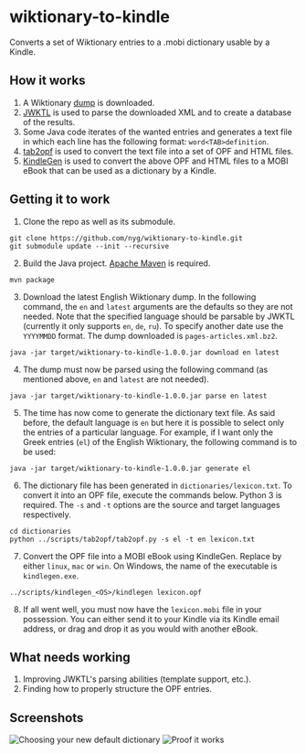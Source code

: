 # wiktionary-to-kindle

Converts a set of Wiktionary entries to a .mobi dictionary usable by a Kindle.

## How it works

1. A Wiktionary [dump](https://dumps.wikimedia.org/backup-index.html) is downloaded.
2. [JWKTL](https://github.com/dkpro/dkpro-jwktl) is used to parse the downloaded XML and to create a database of the results.
3. Some Java code iterates of the wanted entries and generates a text file in which each line has the following format: `word<TAB>definition`.
4. [tab2opf](https://github.com/apeyser/tab2opf) is used to convert the text file into a set of OPF and HTML files.
5. [KindleGen](https://www.amazon.com/gp/feature.html?ie=UTF8&docId=1000765211) is used to convert the above OPF and HTML files to a MOBI eBook that can be used as a dictionary by a Kindle.

## Getting it to work

1. Clone the repo as well as its submodule.

```
git clone https://github.com/nyg/wiktionary-to-kindle.git
git submodule update --init --recursive
```

2. Build the Java project. [Apache Maven](https://maven.apache.org) is required.

```
mvn package
```

3. Download the latest English Wiktionary dump. In the following command, the `en` and `latest` arguments are the defaults so they are not needed. Note that the specified language should be parsable by JWKTL (currently it only supports `en`, `de`, `ru`). To specify another date use the `YYYYMMDD` format. The dump downloaded is `pages-articles.xml.bz2`.

```
java -jar target/wiktionary-to-kindle-1.0.0.jar download en latest
```

4. The dump must now be parsed using the following command (as mentioned above, `en` and `latest` are not needed).

```
java -jar target/wiktionary-to-kindle-1.0.0.jar parse en latest
```

5. The time has now come to generate the dictionary text file. As said before, the default language is `en` but here it is possible to select only the entries of a particular language. For example, if I want only the Greek entries (`el`) of the English Wiktionary, the following command is to be used:

```
java -jar target/wiktionary-to-kindle-1.0.0.jar generate el
```

6. The dictionary file has been generated in `dictionaries/lexicon.txt`. To convert it into an OPF file, execute the commands below. Python 3 is required. The `-s` and `-t` options are the source and target languages respectively.

```
cd dictionaries
python ../scripts/tab2opf/tab2opf.py -s el -t en lexicon.txt
```

7. Convert the OPF file into a MOBI eBook using KindleGen. Replace <OS> by either `linux`, `mac` or `win`. On Windows, the name of the executable is `kindlegen.exe`.

```
../scripts/kindlegen_<OS>/kindlegen lexicon.opf
```

8. If all went well, you must now have the `lexicon.mobi` file in your possession. You can either send it to your Kindle via its Kindle email address, or drag and drop it as you would with another eBook.

## What needs working

1. Improving JWKTL's parsing abilities (template support, etc.).
2. Finding how to properly structure the OPF entries.

## Screenshots

![Choosing your new default dictionary](https://i.imgur.com/aXAbTbx.jpg)
![Proof it works](https://i.imgur.com/q3Tdxjo.jpg)